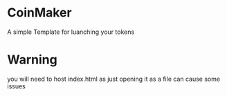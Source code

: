 # CoinMaker
A simple Template for luanching your tokens
# Warning
you will need to host index.html as just opening it as a file can cause some issues
